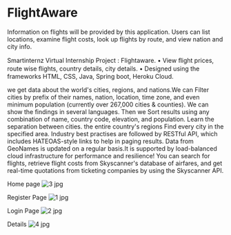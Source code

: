 # FlightAware

Information on flights will be provided by this application. Users can list locations, examine flight costs, look up flights by route, and view nation and city info.

Smartinternz Virtual Internship Project : Flightaware. • View ﬂight prices, route wise ﬂights, country details, city details. • Designed using the frameworks HTML, CSS, Java, Spring boot, Heroku Cloud.

we get data about the world's cities, regions, and nations.We can Filter cities by prefix of their names, nation, location, time zone, and even minimum population (currently over 267,000 cities & counties). We can show the findings in several languages. Then we Sort results using any combination of name, country code, elevation, and population. Learn the separation between cities. the entire country's regions Find every city in the specified area. Industry best practises are followed by RESTful API, which includes HATEOAS-style links to help in paging results. Data from GeoNames is updated on a regular basis.It is supported by load-balanced cloud infrastructure for performance and resilience! You can search for flights, retrieve flight costs from Skyscanner's database of airfares, and get real-time quotations from ticketing companies by using the Skyscanner API.

Home page
![3 jpg](https://user-images.githubusercontent.com/107304838/212678567-9aac9577-048b-474b-b020-984b8a468163.png)

Register Page
![1 jpg](https://user-images.githubusercontent.com/107304838/212678570-bb2a6967-0c9e-48ba-a2d5-733d974472b0.png)

Login Page 
![2 jpg](https://user-images.githubusercontent.com/107304838/212678557-81a0c832-24d6-4148-be95-b02ac70f48d8.png)

Details
![4 jpg](https://user-images.githubusercontent.com/107304838/212680115-df2dc317-2c8c-44f7-99aa-b36f5966541d.png)

